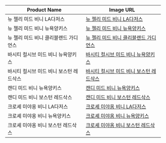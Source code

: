 |Product Name|Image URL|
|-|-|
|뉴 젤리 미드 비니 LA다저스|[뉴 젤리 미드 비니 LA다저스](./new_jelly_la.jpg)|
|뉴 젤리 미드 비니 뉴욕양키스|[뉴 젤리 미드 비니 뉴욕양키스](./new_jelly_ny.jpg)
|뉴 젤리 미드 비니 클리블랜드 가디언스|[뉴 젤리 미드 비니 클리블랜드 가디언스](./new_jelly_cg.jpg)|
|바시티 컬시브 미드 비니 뉴욕양키스|[바시티 컬시브 미드 비니 뉴욕양키스](./cursive_ny.webp)|
|바시티 컬시브 미드 비니 보스턴 레드삭스|[바시티 컬시브 미드 비니 보스턴 레드삭스](./cursive_red_sox.webp)|
|캔디 미드 비니 뉴욕양키스|[캔디 미드 비니 뉴욕양키스](./candy_ny.webp)|
|캔디 미드 비니 보스턴 레드삭스|[캔디 미드 비니 보스턴 레드삭스](candy_red_sox.webp)|
|크로셰 미야옹 비니 LA다저스|[크로셰 미야옹 비니 LA다저스](./miyaong_la.jpg)|
|크로셰 미야옹 비니 뉴욕양키스|[크로셰 미야옹 비니 뉴욕양키스](./miyaong_ny.jpg)|
|크로셰 미야옹 비니 보스턴 레드삭스|[크로셰 미야옹 비니 보스턴 레드삭스](./miyaong_red_sox.jpg)|